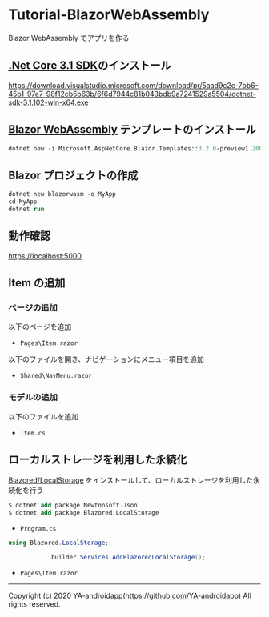 # Tutorial-BlazorWebAssembly

Blazor WebAssembly でアプリを作る

## [.Net Core 3.1 SDK](https://dotnet.microsoft.com/download/dotnet-core/3.1)のインストール

https://download.visualstudio.microsoft.com/download/pr/5aad9c2c-7bb6-45b1-97e7-98f12cb5b63b/6f6d7944c81b043bdb9a7241529a5504/dotnet-sdk-3.1.102-win-x64.exe

## [Blazor WebAssembly](https://docs.microsoft.com/ja-jp/aspnet/core/blazor/hosting-models?view=aspnetcore-3.1#blazor-webassembly) テンプレートのインストール

```ps
dotnet new -i Microsoft.AspNetCore.Blazor.Templates::3.2.0-preview1.20073.1
```

## Blazor プロジェクトの作成

```ps
dotnet new blazorwasm -o MyApp
cd MyApp
dotnet run
```

## 動作確認

[https://localhost:5000](https://localhost:5000)

## Item の追加

### ページの追加

以下のページを追加

- `Pages\Item.razor`

以下のファイルを開き、ナビゲーションにメニュー項目を追加

- `Shared\NavMenu.razor`

### モデルの追加

以下のファイルを追加

- `Item.cs`

## ローカルストレージを利用した永続化

[Blazored/LocalStorage](https://github.com/Blazored/LocalStorage) をインストールして、ローカルストレージを利用した永続化を行う

```ps
$ dotnet add package Newtonsoft.Json
$ dotnet add package Blazored.LocalStorage
```

- `Program.cs`

```cs
using Blazored.LocalStorage;

            builder.Services.AddBlazoredLocalStorage();
```

- `Pages\Item.razor`

---

Copyright (c) 2020 YA-androidapp(https://github.com/YA-androidapp) All rights reserved.
